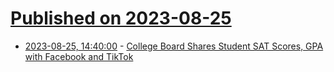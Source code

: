 # [Published on 2023-08-25](index.md)

* [2023-08-25, 14:40:00](https://yro.slashdot.org/story/23/08/25/1320246/college-board-shares-student-sat-scores-gpa-with-facebook-and-tiktok?utm_source=rss1.0mainlinkanon&utm_medium=feed) - [College Board Shares Student SAT Scores, GPA with Facebook and TikTok](https://yro.slashdot.org/story/23/08/25/1320246/college-board-shares-student-sat-scores-gpa-with-facebook-and-tiktok?utm_source=rss1.0mainlinkanon&utm_medium=feed)
